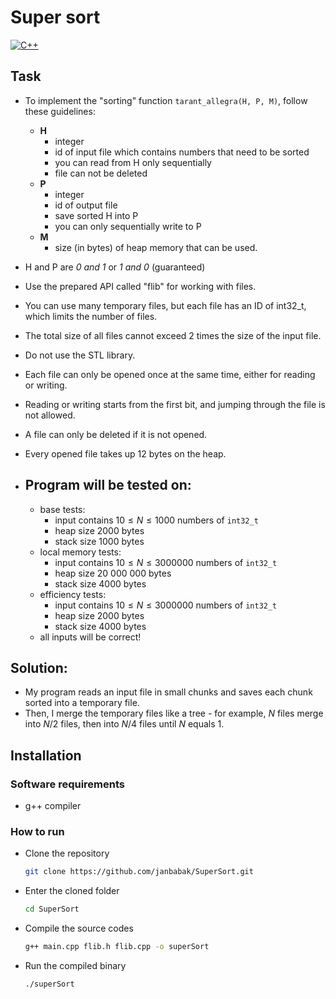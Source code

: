 # Super sort
[![C++](https://img.shields.io/badge/C%2B%2B-00599C?style=flat&logo=c%2B%2B&logoColor=white)](https://en.cppreference.com/w/c/language)

## Task

- To implement the "sorting" function `tarant_allegra(H, P, M)`, follow these guidelines:
  - **H**
    - integer
    - id of input file which contains numbers that need to be sorted
    - you can read from H only sequentially
    - file can not be deleted
  - **P**
    - integer
    - id of output file
    - save sorted H into P
    - you can only sequentially write to P
  - **M**
    - size (in bytes) of heap memory that can be used.
- H and P are _0 and 1_ or _1 and 0_ (guaranteed)
- Use the prepared API called "flib" for working with files.
- You can use many temporary files, but each file has an ID of int32_t, which limits the number of files.
- The total size of all files cannot exceed 2 times the size of the input file.
- Do not use the STL library.
- Each file can only be opened once at the same time, either for reading or writing.
- Reading or writing starts from the first bit, and jumping through the file is not allowed.
- A file can only be deleted if it is not opened.
- Every opened file takes up 12 bytes on the heap.

- ## Program will be tested on:
  - base tests:
    - input contains $10 \le N \le 1000$ numbers of `int32_t`
    - heap size 2000 bytes
    - stack size 1000 bytes
  - local memory tests:
    - input contains $10 \le N \le 3 000 000$ numbers of `int32_t`
    - heap size 20 000 000 bytes
    - stack size 4000 bytes
  - efficiency tests:
    - input contains $10 \le N \le 3 000 000$ numbers of `int32_t`
    - heap size 2000 bytes
    - stack size 4000 bytes
  - all inputs will be correct!

## Solution:
- My program reads an input file in small chunks and saves each chunk sorted into a temporary file.
- Then, I merge the temporary files like a tree - for example, $N$ files merge into $N/2$ files, then into $N/4$ files until $N$ equals $1$.

## Installation

### Software requirements
- g++ compiler

### How to run
- Clone the repository
  ```bash
  git clone https://github.com/janbabak/SuperSort.git
  ```
- Enter the cloned folder
  ```bash
  cd SuperSort
  ```
- Compile the source codes
  ```bash
  g++ main.cpp flib.h flib.cpp -o superSort
  ```
- Run the compiled binary
  ```bash
  ./superSort
  ```
